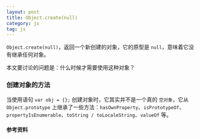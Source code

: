 ```yaml
---
layout: post
title: Object.create(null)
category: js
tag: js
---
```


`Object.create(null)`，返回一个新创建的对象，它的原型是 `null`，意味着它没有继承任何对象。

本文要讨论的问题是：什么时候才需要使用这种对象？

### 创建对象的方法

当使用语句 `var obj = {};` 创建对象时，它其实并不是一个真的 `空对象`，它从 `Object.prototype` 上继承了一些方法：`hasOwnProperty`、`isPrototypeOf`、`propertyIsEnumerable`、`toString / toLocaleString`、`valueOf` 等。

#### 参考资料
[1]: http://stackoverflow.com/questions/32262809/is-it-bad-practice-to-use-object-createnull-versus
[2]: http://ferrante.pl/frontend/javascript/objectcreate-history-and-memory-leaks/
[3]: http://javascript.crockford.com/prototypal.html
[4]: http://www.devthought.com/2012/01/18/an-object-is-not-a-hash/
[5]: http://www.2ality.com/2012/01/objects-as-maps.html
[6]: http://hax.iteye.com/blog/1663476
[7]: https://www.nczonline.net/blog/2008/07/10/naked-javascript-objects/

